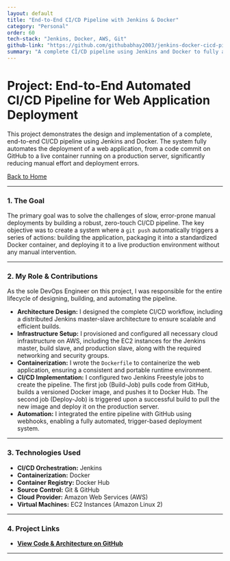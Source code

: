 ```yaml
---
layout: default
title: "End-to-End CI/CD Pipeline with Jenkins & Docker"
category: "Personal"
order: 60
tech-stack: "Jenkins, Docker, AWS, Git"
github-link: "https://github.com/githubabhay2003/jenkins-docker-cicd-pipeline"
summary: "A complete CI/CD pipeline using Jenkins and Docker to fully automate the deployment of a web application from a code commit to a live production server."
---
```


# Project: End-to-End Automated CI/CD Pipeline for Web Application Deployment

This project demonstrates the design and implementation of a complete, end-to-end CI/CD pipeline using Jenkins and Docker. The system fully automates the deployment of a web application, from a code commit on GitHub to a live container running on a production server, significantly reducing manual effort and deployment errors.

[Back to Home](./index.md)

---

### 1. The Goal

The primary goal was to solve the challenges of slow, error-prone manual deployments by building a robust, zero-touch CI/CD pipeline. The key objective was to create a system where a `git push` automatically triggers a series of actions: building the application, packaging it into a standardized Docker container, and deploying it to a live production environment without any manual intervention.

---

### 2. My Role & Contributions

As the sole DevOps Engineer on this project, I was responsible for the entire lifecycle of designing, building, and automating the pipeline.

* **Architecture Design:** I designed the complete CI/CD workflow, including a distributed Jenkins master-slave architecture to ensure scalable and efficient builds.
* **Infrastructure Setup:** I provisioned and configured all necessary cloud infrastructure on AWS, including the EC2 instances for the Jenkins master, build slave, and production slave, along with the required networking and security groups.
* **Containerization:** I wrote the `Dockerfile` to containerize the web application, ensuring a consistent and portable runtime environment.
* **CI/CD Implementation:** I configured two Jenkins Freestyle jobs to create the pipeline. The first job (Build-Job) pulls code from GitHub, builds a versioned Docker image, and pushes it to Docker Hub. The second job (Deploy-Job) is triggered upon a successful build to pull the new image and deploy it on the production server.
* **Automation:** I integrated the entire pipeline with GitHub using webhooks, enabling a fully automated, trigger-based deployment system.

---

### 3. Technologies Used

* **CI/CD Orchestration:** Jenkins
* **Containerization:** Docker
* **Container Registry:** Docker Hub
* **Source Control:** Git & GitHub
* **Cloud Provider:** Amazon Web Services (AWS)
* **Virtual Machines:** EC2 Instances (Amazon Linux 2)

---

### 4. Project Links

* **<a href="https://github.com/githubabhay2003/jenkins-docker-cicd-pipeline" target="_blank" rel="noopener noreferrer">View Code & Architecture on GitHub</a>**

---